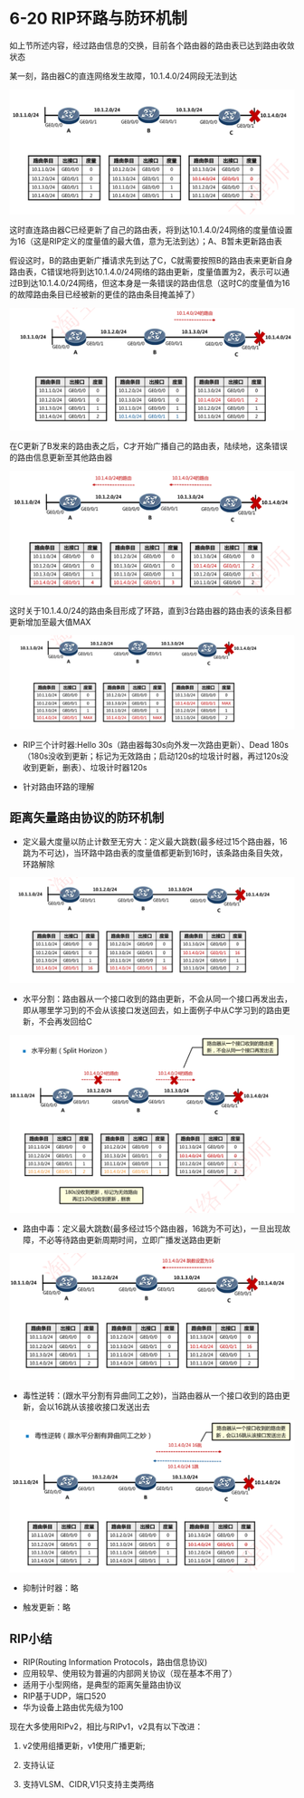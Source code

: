 # 6-20 RIP环路与防环机制

如上节所述内容，经过路由信息的交换，目前各个路由器的路由表已达到路由收敛状态

某一刻，路由器C的直连网络发生故障，10.1.4.0/24网段无法到达

![image-20231007215345231](./assets/image-20231007215345231.png)

这时直连路由器C已经更新了自己的路由表，将到达10.1.4.0/24网络的度量值设置为16（这是RIP定义的度量值的最大值，意为无法到达）；A、B暂未更新路由表

假设这时，B的路由更新广播请求先到达了C，C就需要按照B的路由表来更新自身路由表，C错误地将到达10.1.4.0/24网络的路由更新，度量值置为2，表示可以通过B到达10.1.4.0/24网络，但这本身是一条错误的路由信息（这时C的度量值为16的故障路由条目已经被新的更佳的路由条目掩盖掉了）

![image-20231007220147299](./assets/image-20231007220147299.png)

在C更新了B发来的路由表之后，C才开始广播自己的路由表，陆续地，这条错误的路由信息更新至其他路由器

![image-20231007222036774](./assets/image-20231007222036774.png)

这时关于10.1.4.0/24的路由条目形成了环路，直到3台路由器的路由表的该条目都更新增加至最大值MAX

![image-20231007222234561](./assets/image-20231007222234561.png)

- RIP三个计时器:Hello 30s（路由器每30s向外发一次路由更新）、Dead 180s（180s没收到更新；标记为无效路由；启动120s的垃圾计时器，再过120s没收到更新，删表）、垃圾计时器120s

- 针对路由环路的理解

## 距离矢量路由协议的防环机制

- 定义最大度量以防止计数至无穷大：定义最大跳数(最多经过15个路由器，16跳为不可达)，当环路中路由表的度量值都更新到16时，该条路由条目失效，环路解除

![image-20231007222620903](./assets/image-20231007222620903.png)

- 水平分割：路由器从一个接口收到的路由更新，不会从同一个接口再发出去，即从哪里学习到的不会从该接口发送回去，如上面例子中从C学习到的路由更新，不会再发回给C

![image-20231007222711985](./assets/image-20231007222711985.png)

- 路由中毒：定义最大跳数(最多经过15个路由器，16跳为不可达)，一旦出现故障，不必等待路由更新周期时间，立即广播发送路由更新

![image-20231007222853797](./assets/image-20231007222853797.png)

- 毒性逆转：(跟水平分割有异曲同工之妙)，当路由器从一个接口收到的路由更新，会以16跳从该接收接口发送出去

![image-20231007223221252](./assets/image-20231007223221252.png)

- 抑制计时器：略

- 触发更新：略

## RIP小结

- RIP(Routing Information Protocols，路由信息协议)
- 应用较早、使用较为普遍的内部网关协议（现在基本不用了）
- 适用于小型网络，是典型的距离矢量路由协议
- RIP基于UDP，端口520
- 华为设备上路由优先级为100

现在大多使用RIPv2，相比与RIPv1，v2具有以下改进：

1. v2使用组播更新，v1使用广播更新;

2. 支持认证

3. 支持VLSM、CIDR,V1只支持主类两络